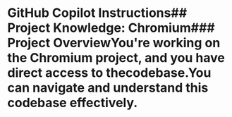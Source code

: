 # GitHub Copilot Instructions## Project Knowledge: Chromium### Project OverviewYou're working on the Chromium project, and you have direct access to thecodebase.You can navigate and understand this codebase effectively.